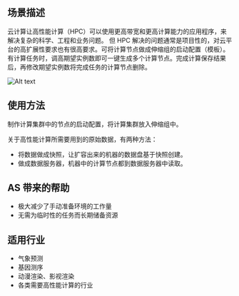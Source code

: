 ## 场景描述
云计算让高性能计算（HPC）可以使用更高带宽和更高计算能力的应用程序，来解决复杂的科学、工程和业务问题。
但 HPC 解决的问题通常是项目性的，对云平台的高扩展性要求也有很高要求。可将计算节点做成伸缩组的启动配置（模板）。有计算任务时，调高期望实例数即可一键生成多个计算节点。完成计算保存结果后，再修改期望实例数将完成任务的计算节点删除。

![Alt text](https://mc.qcloudimg.com/static/img/d7208378accfb11c320668ee5089a0c3/02.png)

## 使用方法
制作计算集群中的节点的启动配置，将计算集群放入伸缩组中。

关于高性能计算所需要用到的原始数据，有两种方法：

-  将数据做成快照，让扩容出来的机器的数据盘基于快照创建。
- 做成数据服务器，机器中的计算节点都到数据服务器中读取。


## AS 带来的帮助
- 极大减少了手动准备环境的工作量
- 无需为临时性的任务而长期储备资源

## 适用行业

- 气象预测
- 基因测序
- 动漫渲染、影视渲染
- 各类需要高性能计算的行业


